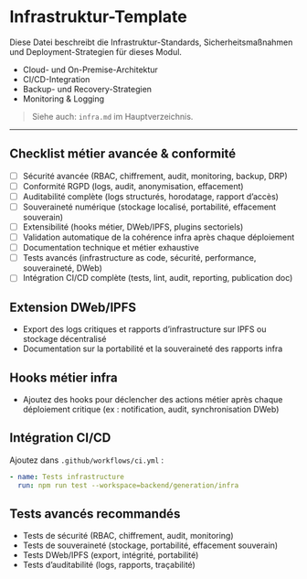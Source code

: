 # Infrastruktur-Template

Diese Datei beschreibt die Infrastruktur-Standards, Sicherheitsmaßnahmen und Deployment-Strategien für dieses Modul.

- Cloud- und On-Premise-Architektur
- CI/CD-Integration
- Backup- und Recovery-Strategien
- Monitoring & Logging

> Siehe auch: `infra.md` im Hauptverzeichnis.

---

## Checklist métier avancée & conformité
- [ ] Sécurité avancée (RBAC, chiffrement, audit, monitoring, backup, DRP)
- [ ] Conformité RGPD (logs, audit, anonymisation, effacement)
- [ ] Auditabilité complète (logs structurés, horodatage, rapport d’accès)
- [ ] Souveraineté numérique (stockage localisé, portabilité, effacement souverain)
- [ ] Extensibilité (hooks métier, DWeb/IPFS, plugins sectoriels)
- [ ] Validation automatique de la cohérence infra après chaque déploiement
- [ ] Documentation technique et métier exhaustive
- [ ] Tests avancés (infrastructure as code, sécurité, performance, souveraineté, DWeb)
- [ ] Intégration CI/CD complète (tests, lint, audit, reporting, publication doc)

## Extension DWeb/IPFS
- Export des logs critiques et rapports d’infrastructure sur IPFS ou stockage décentralisé
- Documentation sur la portabilité et la souveraineté des rapports infra

## Hooks métier infra
- Ajoutez des hooks pour déclencher des actions métier après chaque déploiement critique (ex : notification, audit, synchronisation DWeb)

## Intégration CI/CD
Ajoutez dans `.github/workflows/ci.yml` :
```yaml
- name: Tests infrastructure
  run: npm run test --workspace=backend/generation/infra
```

## Tests avancés recommandés
- Tests de sécurité (RBAC, chiffrement, audit, monitoring)
- Tests de souveraineté (stockage, portabilité, effacement souverain)
- Tests DWeb/IPFS (export, intégrité, portabilité)
- Tests d’auditabilité (logs, rapports, traçabilité)
